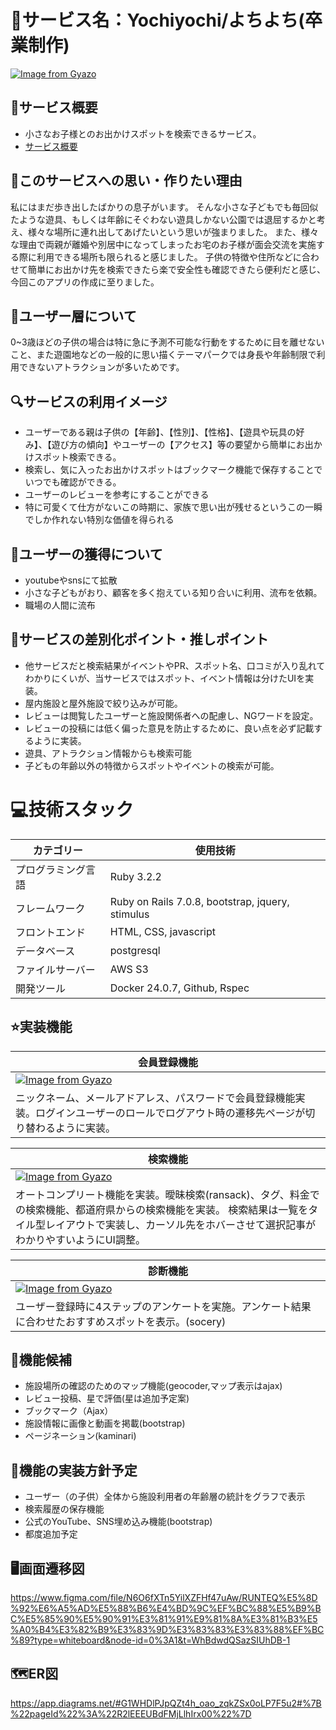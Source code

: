 # 👶サービス名：Yochiyochi/よちよち(卒業制作)
[![Image from Gyazo](https://i.gyazo.com/6581e07b97fc0872d88e6363106b002e.png)](https://gyazo.com/6581e07b97fc0872d88e6363106b002e)


## 📖サービス概要
- 小さなお子様とのお出かけスポットを検索できるサービス。
- [サービス概要](https://yochiyochi.onrender.com/)

## 🚗このサービスへの思い・作りたい理由
私にはまだ歩き出したばかりの息子がいます。
そんな小さな子どもでも毎回似たような遊具、もしくは年齢にそぐわない遊具しかない公園では退屈するかと考え、様々な場所に連れ出してあげたいという思いが強まりました。
また、様々な理由で両親が離婚や別居中になってしまったお宅のお子様が面会交流を実施する際に利用できる場所も限られると感じました。
子供の特徴や住所などに合わせて簡単にお出かけ先を検索できたら楽で安全性も確認できたら便利だと感じ、今回このアプリの作成に至りました。

## 👦ユーザー層について
0~3歳ほどの子供の場合は特に急に予測不可能な行動をするために目を離せないこと、また遊園地などの一般的に思い描くテーマパークでは身長や年齢制限で利用できないアトラクションが多いためです。

## 🔍サービスの利用イメージ
- ユーザーである親は子供の【年齢】、【性別】、【性格】、【遊具や玩具の好み】、【遊び方の傾向】やユーザーの【アクセス】等の要望から簡単にお出かけスポット検索できる。
- 検索し、気に入ったお出かけスポットはブックマーク機能で保存することでいつでも確認ができる。
- ユーザーのレビューを参考にすることができる
- 特に可愛くて仕方がないこの時期に、家族で思い出が残せるというこの一瞬でしか作れない特別な価値を得られる

## 📱ユーザーの獲得について
- youtubeやsnsにて拡散
- 小さな子どもがおり、顧客を多く抱えている知り合いに利用、流布を依頼。
- 職場の人間に流布

## 🧸サービスの差別化ポイント・推しポイント
- 他サービスだと検索結果がイベントやPR、スポット名、口コミが入り乱れてわかりにくいが、当サービスではスポット、イベント情報は分けたUIを実装。
- 屋内施設と屋外施設で絞り込みが可能。
- レビューは閲覧したユーザーと施設関係者への配慮し、NGワードを設定。
- レビューの投稿には低く偏った意見を防止するために、良い点を必ず記載するように実装。
- 遊具、アトラクション情報からも検索可能
- 子どもの年齢以外の特徴からスポットやイベントの検索が可能。

# 💻技術スタック

| カテゴリー | 使用技術 |
|---------| --------|
| プログラミング言語 | Ruby 3.2.2 |
| フレームワーク| Ruby on Rails 7.0.8, bootstrap, jquery, stimulus |
| フロントエンド | HTML, CSS, javascript|
| データベース | postgresql |
| ファイルサーバー | AWS S3 |
| 開発ツール | Docker 24.0.7, Github, Rspec |

## ⭐️実装機能
| 会員登録機能 |
|---------|
| [![Image from Gyazo](https://i.gyazo.com/85613a72e45b9d2805b8b2c381473950.gif)](https://gyazo.com/85613a72e45b9d2805b8b2c381473950) |
| ニックネーム、メールアドアレス、パスワードで会員登録機能実装。ログインユーザーのロールでログアウト時の遷移先ページが切り替わるように実装。 |

| 検索機能 |
|---------|
| [![Image from Gyazo](https://i.gyazo.com/c6e5530f8a36cf0e6a24a5fde4e5de70.gif)](https://gyazo.com/c6e5530f8a36cf0e6a24a5fde4e5de70) |
| オートコンプリート機能を実装。曖昧検索(ransack)、タグ、料金での検索機能、都道府県からの検索機能を実装。 検索結果は一覧をタイル型レイアウトで実装し、カーソル先をホバーさせて選択記事がわかりやすいようにUI調整。|

| 診断機能 |
|---------|
| [![Image from Gyazo](https://i.gyazo.com/1a4b8ea9f9ff5cd390d98cbddcb934ab.gif)](https://gyazo.com/1a4b8ea9f9ff5cd390d98cbddcb934ab) |
| ユーザー登録時に4ステップのアンケートを実施。アンケート結果に合わせたおすすめスポットを表示。(socery) |


## 🤖機能候補


- 施設場所の確認のためのマップ機能(geocoder,マップ表示はajax)
- レビュー投稿、星で評価(星は追加予定案)
- ブックマーク（Ajax）
- 施設情報に画像と動画を掲載(bootstrap)
- ページネーション(kaminari)

## 🔧機能の実装方針予定
- ユーザー（の子供）全体から施設利用者の年齢層の統計をグラフで表示
- 検索履歴の保存機能
- 公式のYouTube、SNS埋め込み機能(bootstrap)
- 都度追加予定

## 🖥️画面遷移図
https://www.figma.com/file/N6O6fXTn5YilXZFHf47uAw/RUNTEQ%E5%8D%92%E6%A5%AD%E5%88%B6%E4%BD%9C%EF%BC%88%E5%B9%BC%E5%85%90%E5%90%91%E3%81%91%E9%81%8A%E3%81%B3%E5%A0%B4%E3%82%B9%E3%83%9D%E3%83%83%E3%83%88%EF%BC%89?type=whiteboard&node-id=0%3A1&t=WhBdwdQSazSIUhDB-1


## 🗺️ER図
https://app.diagrams.net/#G1WHDlPJpQZt4h_oao_zqkZSx0oLP7F5u2#%7B%22pageId%22%3A%22R2lEEEUBdFMjLlhIrx00%22%7D
